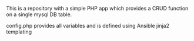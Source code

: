 This is a repository with a simple PHP app which provides a CRUD function on a single mysql DB table.

config.php provides all variables and is defined using Ansible jinja2 templating
